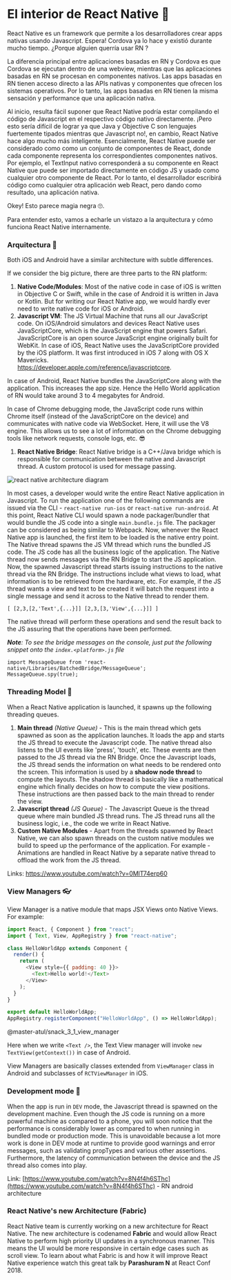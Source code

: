 # El interior de React Native 📡

React Native es un framework que permite a los desarrolladores crear apps nativas usando Javascript. Espera! Cordova ya lo hace y existió durante mucho tiempo. ¿Porque alguien querría usar RN ? &#x20;

La diferencia principal entre aplicaciones basadas en RN y Cordova es que Cordova se ejecutan dentro de una webview, mientras que las aplicaciones basadas en RN se procesan en componentes nativos. Las apps basadas en RN tienen acceso directo a las APIs nativas y componentes que ofrecen los sistemas operativos. Por lo tanto, las apps basadas en RN tienen la misma sensación y performance que una aplicación nativa.

Al inicio, resulta fácil suponer que React Native podría estar compilando el código de Javascript en el respectivo código nativo directamente. ¡Pero esto sería difícil de lograr ya que Java y Objective C son lenguajes fuertemente tipados mientras que Javascript no!, en cambio, React Native hace algo mucho más inteligente. Esencialmente, React Native puede ser considerado como como un conjunto de componentes de React, donde cada componente representa los correspondientes componentes nativos. Por ejemplo, el TextInput nativo corresponderá a su componente en React Native que puede ser importado directamente en código JS y usado como cualquier otro componente de React. Por lo tanto, el desarrollador escribirá código como cualquier otra aplicación web React, pero dando como resultado, una aplicación nativa.

Okey! Esto parece magia negra 🙄.

Para entender esto, vamos a echarle un vistazo a la arquitectura y cómo funciona React Native internamente.

### Arquitectura 🤖

Both iOS and Android have a similar architecture with subtle differences.

If we consider the big picture, there are three parts to the RN platform:

1. **Native Code/Modules**: Most of the native code in case of iOS is written in Objective C or Swift, while in the case of Android it is written in Java or Kotlin. But for writing our React Native app, we would hardly ever need to write native code for iOS or Android.
2. **Javascript VM**: The JS Virtual Machine that runs all our JavaScript code. On iOS/Android simulators and devices React Native uses JavaScriptCore, which is the JavaScript engine that powers Safari. JavaScriptCore is an open source JavaScript engine originally built for WebKit. In case of iOS, React Native uses the JavaScriptCore provided by the iOS platform. It was first introduced in iOS 7 along with OS X Mavericks.\
   https://developer.apple.com/reference/javascriptcore.

In case of Android, React Native bundles the JavaScriptCore along with the application. This increases the app size. Hence the Hello World application of RN would take around 3 to 4 megabytes for Android.

In case of Chrome debugging mode, the JavaScript code runs within Chrome itself (instead of the JavaScriptCore on the device) and communicates with native code via WebSocket. Here, it will use the V8 engine. This allows us to see a lot of information on the Chrome debugging tools like network requests, console logs, etc. 😎

1. **React Native Bridge**: React Native bridge is a C++/Java bridge which is responsible for communication between the native and Javascript thread. A custom protocol is used for message passing.

![react native architecture diagram](../assets/images/rn-architecture.png)

In most cases, a developer would write the entire React Native application in Javascript. To run the application one of the following commands are issued via the CLI - `react-native run-ios` or `react-native run-android`. At this point, React Native CLI would spawn a node packager/bundler that would bundle the JS code into a single `main.bundle.js` file. The packager can be considered as being similar to Webpack. Now, whenever the React Native app is launched, the first item to be loaded is the native entry point. The Native thread spawns the JS VM thread which runs the bundled JS code. The JS code has all the business logic of the application. The Native thread now sends messages via the RN Bridge to start the JS application. Now, the spawned Javascript thread starts issuing instructions to the native thread via the RN Bridge. The instructions include what views to load, what information is to be retrieved from the hardware, etc. For example, if the JS thread wants a view and text to be created it will batch the request into a single message and send it across to the Native thread to render them.

`[ [2,3,[2,'Text',{...}]] [2,3,[3,'View',{...}]] ]`

The native thread will perform these operations and send the result back to the JS assuring that the operations have been performed.

_**Note**: To see the bridge messages on the console, just put the following snippet onto the `index.<platform>.js` file_

```
import MessageQueue from 'react-native/Libraries/BatchedBridge/MessageQueue';
MessageQueue.spy(true);
```

### Threading Model 🚧

When a React Native application is launched, it spawns up the following threading queues.

1. **Main thread** _(Native Queue)_ - This is the main thread which gets spawned as soon as the application launches. It loads the app and starts the JS thread to execute the Javascript code. The native thread also listens to the UI events like 'press', 'touch', etc. These events are then passed to the JS thread via the RN Bridge. Once the Javascript loads, the JS thread sends the information on what needs to be rendered onto the screen. This information is used by a **shadow node thread** to compute the layouts. The shadow thread is basically like a mathematical engine which finally decides on how to compute the view positions. These instructions are then passed back to the main thread to render the view.
2. **Javascript thread** _(JS Queue)_ - The Javascript Queue is the thread queue where main bundled JS thread runs. The JS thread runs all the business logic, i.e., the code we write in React Native.
3. **Custom Native Modules** - Apart from the threads spawned by React Native, we can also spawn threads on the custom native modules we build to speed up the performance of the application. For example - Animations are handled in React Native by a separate native thread to offload the work from the JS thread.

Links: https://www.youtube.com/watch?v=0MlT74erp60

### View Managers 👓

View Manager is a native module that maps JSX Views onto Native Views. For example:

```js
import React, { Component } from "react";
import { Text, View, AppRegistry } from "react-native";

class HelloWorldApp extends Component {
  render() {
    return (
      <View style={{ padding: 40 }}>
        <Text>Hello world!</Text>
      </View>
    );
  }
}

export default HelloWorldApp;
AppRegistry.registerComponent("HelloWorldApp", () => HelloWorldApp);
```

@master-atul/snack\_3\_1\_view\_manager

Here when we write `<Text />`, the Text View manager will invoke `new TextView(getContext())` in case of Android.

View Managers are basically classes extended from `ViewManager` class in Android and subclasses of `RCTViewManager` in iOS.

### Development mode 🔨

When the app is run in `DEV` mode, the Javascript thread is spawned on the development machine. Even though the JS code is running on a more powerful machine as compared to a phone, you will soon notice that the performance is considerably lower as compared to when running in bundled mode or production mode. This is unavoidable because a lot more work is done in DEV mode at runtime to provide good warnings and error messages, such as validating propTypes and various other assertions. Furthermore, the latency of communication between the device and the JS thread also comes into play.

Link: [https://www.youtube.com/watch?v=8N4f4h6SThc](https://www.youtube.com/watch?v=8N4f4h6SThc) - RN android architecture

### React Native's new Architecture (Fabric)

React Native team is currently working on a new architecture for React Native. The new architecture is codenamed **Fabric** and would allow React Native to perform high priority UI updates in a synchronous manner. This means the UI would be more responsive in certain edge cases such as scroll view. To learn about what Fabric is and how it will improve React Native experience watch this great talk by **Parashuram N** at React Conf 2018.
